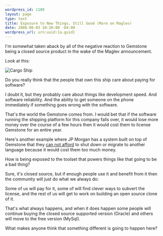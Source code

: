```yaml
--- 
wordpress_id: 1180
layout: page
type: text
title: Exposure to New Things, Still Good (More on Maglev)
date: 2008-06-03 10:20:00 -04:00
wordpress_url: urn:uuid:{a.guid}
---
```

<p>I'm somewhat taken aback by all of the negative reaction to Gemstone being a closed source product in the wake of the Maglev announcement.</p>

<p>Look at this:</p>

<p><img src="http://farm4.static.flickr.com/3263/2548118475_0c9fed3ee0_o.jpg" alt="Cargo Ship"/></p>

<p>Do you really think that the people that own this ship care about paying for software?</p>

<p>I doubt it, but they probably care about things like development speed. And software reliability. And the ability to get someone on the phone immediately if something goes wrong with the software.</p>

<p>That's the world the Gemstone comes from.  I would bet that if the software running the shipping platform for this company falls over, it would lose more money over the course of a few hours then it would cost them to license Gemstone for an entire year.</p>

<p>Here's another example where JP Morgan has a system built on top of Gemstone that they <a href="http://www.cincomsmalltalk.com/blog/blogView?showComments=true&amp;entry=3272163751">can not afford</a> to shut down or migrate to another language because it would cost them too much money.</p>

<p>How is being exposed to the toolset that powers things like that going to be a bad thing?</p>

<p>Sure, it's closed source, but if enough people use it and benefit from it then the community will just do what we always do:</p>

<p>Some of us will pay for it, some of will find clever ways to subvert the license, and the rest of us will get to work on building an open source clone of it.</p>

<p>That's what always happens, and when it does happen some people will continue buying the closed source supported version (Oracle) and others will move to the free version (MySql).</p>

<p>What makes anyone think that something different is going to happen here?</p>
